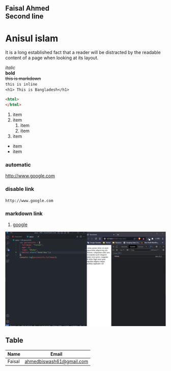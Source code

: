 <!-- markdown tutorial -->
Faisal Ahmed  
Second line  
---
# Anisul islam    
<p>It is a long established fact that a reader will be distracted by the readable content of a page when looking at its layout. </p>  

_italic_  
__bold__  
~~this is markdown~~  
`this is inline`  
`<h1> This is Bangladesh</h1>`


```html
<html>
</html>  

```  

1. item
2. item  
   1. item
   2. item
3. item   

- item
- item  

### automatic 
http://www.google.com
### disable link
`http://www.google.com` 

### markdown link
1. [google](http://www.google.com)

<img src="8.png" title ="profile Image">

## Table
| Name | Email |
| ----- | ---- |
| Faisal | ahmedbiswash61@gmail.com |